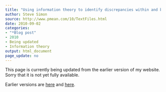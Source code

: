 ```yaml
---
title: "Using information theory to identify discrepancies within and between text files"
author: Steve Simon
source: http://www.pmean.com/10/TextFiles.html
date: 2010-09-02
categories:
- "*Blog post"
- 2010
- Being updated
- Information theory
output: html_document
page_update: no
---
```


This page is currently being updated from the earlier version of my website. Sorry that it is not yet fully available.

<!---More--->

Earlier versions are [here][sim1] and [here][sim2].

[sim1]: http://www.pmean.com/10/TextFiles.html
[sim2]: http://new.pmean.com/text-file-discrepancies/
